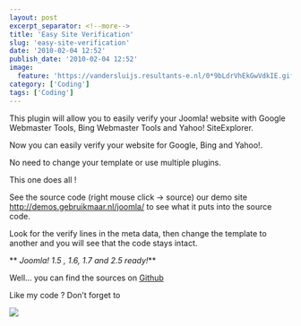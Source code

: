 ```yaml
---
layout: post
excerpt_separator: <!--more-->
title: 'Easy Site Verification'
slug: 'easy-site-verification'
date: '2010-02-04 12:52'
publish_date: '2010-02-04 12:52'
image:
  feature: 'https://vandersluijs.resultants-e.nl/0*9bLdrVhEkGwVdkIE.gif'
category: ['Coding']
tags: ['Coding']
---
```

This plugin will allow you to easily verify your Joomla! website with Google
Webmaster Tools, Bing Webmaster Tools and Yahoo! SiteExplorer.  
  
Now you can easily verify your website for Google, Bing and Yahoo!.  
  
No need to change your template or use multiple plugins.  
  
This one does all !  
  
See the source code (right mouse click -> source) our demo site
<http://demos.gebruikmaar.nl/joomla/> to see what it puts into the source
code.  
  
Look for the verify lines in the meta data, then change the template to
another and you will see that the code stays intact.  
  
 ** _Joomla! 1.5 , 1.6, 1.7 and 2.5 ready!_**  
  
Well… you can find the sources on
[Github](https://github.com/tvdsluijs/Joomla-Easy-Site-Verification/tree/)  
  
Like my code ? Don’t forget to

![](https://vandersluijs.resultants-e.nl/0*9bLdrVhEkGwVdkIE.gif)

